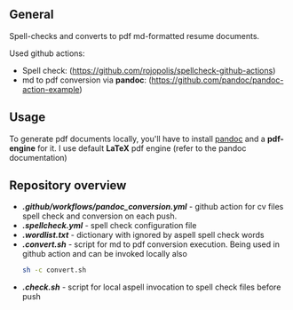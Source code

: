 ## General
Spell-checks and converts to pdf md-formatted resume documents.

Used github actions:
* Spell check: (https://github.com/rojopolis/spellcheck-github-actions)
* md to pdf conversion via **pandoc**: (https://github.com/pandoc/pandoc-action-example)

## Usage
To generate pdf documents locally, you'll have to install [pandoc](https://pandoc.org/) and a **pdf-engine** for it. I use default **LaTeX** pdf engine (refer to the pandoc documentation)

## Repository overview
* ***.github/workflows/pandoc_conversion.yml*** - github action for cv files spell check and conversion on each push.
* ***.spellcheck.yml*** - spell check configuration file
* ***.wordlist.txt*** - dictionary with ignored by aspell spell check words
* ***.convert.sh*** - script for md to pdf conversion execution. Being used in github action and can be invoked locally also
    ```bash
    sh -c convert.sh
    ```
* ***.check.sh*** - script for local aspell invocation to spell check files before push
